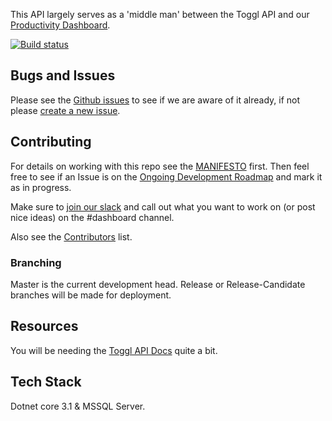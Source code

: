 This API largely serves as a 'middle man' between the Toggl API and our [Productivity Dashboard](https://github.com/RelativelyProductive/Dashboard).

[![Build status](https://ci.appveyor.com/api/projects/status/fsiuckh8fx2b2occ?svg=true)](https://ci.appveyor.com/project/jacobpretorius/dashboard-api)

## Bugs and Issues
Please see the [Github issues](https://github.com/RelativelyProductive/Dashboard.API/issues) to see if we are aware of it already, if not please [create a new issue](https://github.com/RelativelyProductive/Dashboard.API/issues/new).

## Contributing

For details on working with this repo see the [MANIFESTO](/Manifesto.md) first. Then feel free to see if an Issue is on the [Ongoing Development Roadmap](https://github.com/RelativelyProductive/Dashboard.API/projects/1) and mark it as in progress.

Make sure to [join our slack](https://join.slack.com/t/relativelyproductive/shared_invite/enQtNjcyODc1Nzc2Mjk1LTkwZjhjODMxZTU1MjBlY2JlYzBjMzI3NGJkOWI2MTc5N2ZhNzM1OGI0NjkyNGJjM2YyNWI5MDNmNjQ1ODZkMTE) and call out what you want to work on (or post nice ideas) on the #dashboard channel.

Also see the [Contributors](/Contributors.md) list.

### Branching
Master is the current development head. Release or Release-Candidate branches will be made for deployment.

## Resources

You will be needing the [Toggl API Docs](https://github.com/toggl/toggl_api_docs) quite a bit.

## Tech Stack

Dotnet core 3.1 & MSSQL Server.